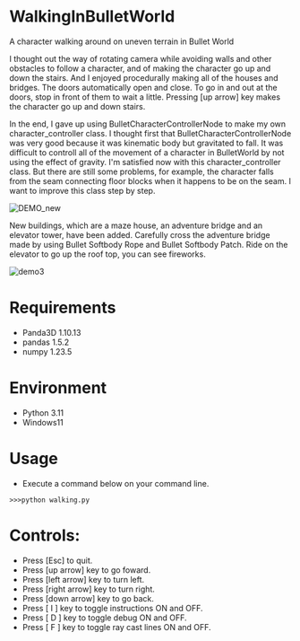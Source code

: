 # WalkingInBulletWorld

A character walking around on uneven terrain in Bullet World

I thought out the way of rotating camera while avoiding walls and other obstacles to follow a character, and of making the character go up and down the stairs. And I enjoyed procedurally making all of the houses and bridges. The doors automatically open and close. To go in and out at the doors, stop in front of them to wait a little. Pressing [up arrow] key makes the character go up and down stairs. 

In the end, I gave up using BulletCharacterControllerNode to make my own character_controller class. I thought first that BulletCharacterControllerNode was very good because it was kinematic body but gravitated to fall. It was difficult to controll all of the movement of a character in BulletWorld by not using the effect of gravity. I'm satisfied now with this character_controller class. But there are still some problems, for example, the character falls from the seam connecting floor blocks when it happens to be on the seam. I want to improve this class step by step.

![DEMO_new](https://user-images.githubusercontent.com/48859041/233696155-3bfe126e-ed1f-47d3-9937-a8623c39cca1.png)

New buildings, which are a maze house, an adventure bridge and an elevator tower, have been added. Carefully cross the adventure bridge made by using Bullet Softbody Rope and Bullet Softbody Patch. Ride on the elevator to go up the roof top, you can see fireworks.

![demo3](https://github.com/taKana671/WalkingInBulletWorld/assets/48859041/73e5e215-76e0-4cd4-93d6-ada5cf5b7eff)

# Requirements
* Panda3D 1.10.13
* pandas 1.5.2
* numpy 1.23.5

# Environment
* Python 3.11
* Windows11

# Usage
* Execute a command below on your command line.
```
>>>python walking.py
```

# Controls:
* Press [Esc] to quit.
* Press [up arrow] key to go foward.
* Press [left arrow] key to turn left.
* Press [right arrow] key to turn right.
* Press [down arrow] key to go back.
* Press [ I ] key to toggle instructions ON and OFF.
* Press [ D ] key to toggle debug ON and OFF.
* Press [ F ] key to toggle ray cast lines ON and OFF.
